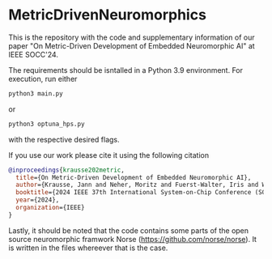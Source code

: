 # MetricDrivenNeuromorphics
This is the repository with the code and supplementary information of our paper "On Metric-Driven Development of Embedded Neuromorphic AI" at IEEE SOCC'24.

The requirements should be isntalled in a Python 3.9 environment. 
For execution, run either 

```bash
python3 main.py
```

or

```bash
python3 optuna_hps.py
```

with the respective desired flags.

If you use our work please cite it using the following citation

```bibtex
@inproceedings{krausse202metric,
  title={On Metric-Driven Development of Embedded Neuromorphic AI},
  author={Krausse, Jann and Neher, Moritz and Fuerst-Walter, Iris and Weigelt, Carmen and Harbaum, Tanja and Knobloch, Klaus and Becker, Juergen},
  booktitle={2024 IEEE 37th International System-on-Chip Conference (SOCC)},
  year={2024},
  organization={IEEE}
}
```

Lastly, it should be noted that the code contains some parts of the open source neuromorphic framwork Norse (https://github.com/norse/norse). It is written in the files whereever that is the case.
